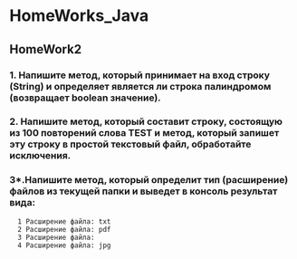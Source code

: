 # HomeWorks_Java
## HomeWork2
### 1. Напишите метод, который принимает на вход строку (String) и определяет является ли строка палиндромом (возвращает boolean значение).
### 2. Напишите метод, который составит строку, состоящую из 100 повторений слова TEST и метод, который запишет эту строку в простой текстовый файл, обработайте исключения.
### 3*.Напишите метод, который определит тип (расширение) файлов из текущей папки и выведет в консоль результат вида:
      1 Расширение файла: txt
      2 Расширение файла: pdf
      3 Расширение файла:
      4 Расширение файла: jpg
